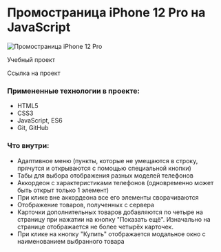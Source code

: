 # Промостраница iPhone 12 Pro на JavaScript

![Промостраница iPhone 12 Pro]()

Учебный проект

Ссылка на проект []()

### Примененные технологии в проекте:

* HTML5
* CSS3
* JavaScript, ES6
* Git, GitHub

### Что внутри:

* Адаптивное меню (пункты, которые не умещаются в строку, прячутся и открываются с помощью специальной кнопки)
* Табы для выбора отображения разных моделей телефонов
* Аккордеон с характеристиками телефонов (одновременно может быть открыт только 1 элемент)
* При клике вне аккордеона все его элементы сворачиваются
* Отображение товаров, полученных с сервера
* Карточки дополнительных товаров добавляются по четыре на страницу при нажатии на кнопку "Показать ещё". Изначально на странице отображается не более четырёх карточек.
* При клике на кнопку "Купить" отображается модальное окно с наименованием выбранного товара